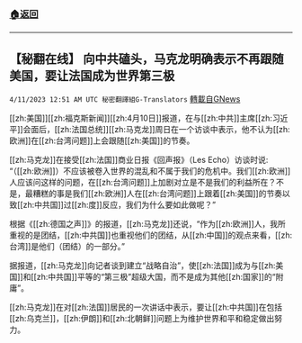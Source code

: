 ###  [:house:返回](README.md)
---


## 【秘翻在线】 向中共磕头，马克龙明确表示不再跟随美国，要让法国成为世界第三极
`4/11/2023 12:51 AM UTC 秘密翻譯組G-Translators` [轉載自GNews](https://gnews.org/articles/1083897)

[[zh:美国]][[zh:福克斯新闻]][[zh:4月10日]]报道，在与[[zh:中共]]主席[[zh:习近平]]会面后，[[zh:法国总统]][[zh:马克龙]]周日在一个访谈中表示，他不认为[[zh:欧洲]]在[[zh:台湾问题]]上会跟随[[zh:美国]]的节奏。

[[zh:马克龙]]在接受[[zh:法国]]商业日报《回声报》（Les Echo）访谈时说: “（[[zh:欧洲]]）不应该被卷入世界的混乱和不属于我们的危机中。我们[[zh:欧洲]]人应该问这样的问题，在[[zh:台湾问题]]上加剧对立是不是我们的利益所在？不是，最糟糕的事是我们[[zh:欧洲]]人在[[zh:台湾问题]]上跟着[[zh:美国]]的节奏以致[[zh:中共国]]过[[zh:度]]反应，我们为什么要如此做呢？”

根据《[[zh:德国之声]]》的报道，[[zh:马克龙]]还说，“作为[[zh:欧洲]]人，我所重视的是团结，[[zh:中共国]]也重视他们的团结，从[[zh:中国]]的观点来看，[[zh:台湾]]是他们（团结）的一部分。”

据报道，[[zh:马克龙]]向记者谈到建立“战略自治”，使[[zh:法国]]成为与[[zh:美国]]和[[zh:中共国]]平等的“第三极”超级大国，而不是成为其他[[zh:国家]]的“附庸”。

[[zh:马克龙]]在对[[zh:法国]]居民的一次讲话中表示，要让[[zh:中共国]]在包括[[zh:乌克兰]]，[[zh:伊朗]]和[[zh:北朝鲜]]问题上为维护世界和平和稳定做出努力。
